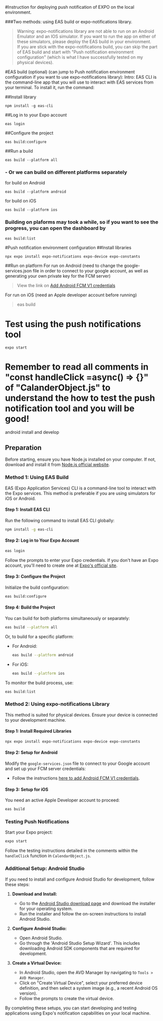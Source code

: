 #Instruction for deploying push notification of EXPO on the local environment.

###Two methods: using EAS build or expo-notifications library.

> Warning: expo-notifications library are not able to run on an Android Emulator and an IOS simulator.
> If you want to run the app on either of these simulators, please deploy the EAS build in your environment.  
> If you are stick with the expo-notifications build, you can skip the part of EAS build and start with
> "Push notification environment configuration" (which is what I have successfully tested on my physical devices).

#EAS build (optional) (can jump to Push notification environment configuration if you want to use expo-notifications library):
Intro: EAS CLI is the command-line app that you will use to interact with EAS services from your terminal. To install it, run the command:

##Install library

```
npm install -g eas-cli
```

##Log in to your Expo account

```
eas login
```

##Configure the project

```
eas build:configure
```

##Run a build

```
eas build --platform all
```

### - Or we can build on different platforms separately

for build on Android

```
eas build --platform android
```

for build on iOS

```
eas build --platform ios
```

### Building on plaforms may took a while, so if you want to see the progress, you can open the dashboard by

```
eas build:list
```

#Push notification environment configuration
##Install libraries

```
npx expo install expo-notifications expo-device expo-constants
```

##Run on platform
For run on Android (need to change the google-services.json file in order to connect to your google account, as well as
generating your own private key for the FCM server)

> View the link on [Add Android FCM V1 credentials](https://docs.expo.dev/push-notifications/fcm-credentials)

For run on iOS (need an Apple developer account before running)

> eas build

# Test using the push notifications tool

```
expo start
```

# Remember to read all comments in "const handleClick =async() => {}" of "CalanderObject.js" to understand the how to test the push notification tool and you will be good!

android install and develop

## Preparation

Before starting, ensure you have Node.js installed on your computer. If not, download and install it from [Node.js official website](https://nodejs.org/).

### Method 1: Using EAS Build

EAS (Expo Application Services) CLI is a command-line tool to interact with the Expo services. This method is preferable if you are using simulators for iOS or Android.

#### Step 1: Install EAS CLI

Run the following command to install EAS CLI globally:

```bash
npm install -g eas-cli
```

#### Step 2: Log in to Your Expo Account

```bash
eas login
```

Follow the prompts to enter your Expo credentials. If you don't have an Expo account, you'll need to create one at [Expo's official site](https://expo.dev/signup).

#### Step 3: Configure the Project

Initialize the build configuration:

```bash
eas build:configure
```

#### Step 4: Build the Project

You can build for both platforms simultaneously or separately:

```bash
eas build --platform all
```

Or, to build for a specific platform:

- For Android:

  ```bash
  eas build --platform android
  ```

- For iOS:

  ```bash
  eas build --platform ios
  ```

To monitor the build process, use:

```bash
eas build:list
```

### Method 2: Using expo-notifications Library

This method is suited for physical devices. Ensure your device is connected to your development machine.

#### Step 1: Install Required Libraries

```bash
npx expo install expo-notifications expo-device expo-constants
```

#### Step 2: Setup for Android

Modify the `google-services.json` file to connect to your Google account and set up your FCM server credentials:

- Follow the instructions [here to add Android FCM V1 credentials](https://docs.expo.dev/push-notifications/fcm-credentials).

#### Step 3: Setup for iOS

You need an active Apple Developer account to proceed:

```bash
eas build
```

### Testing Push Notifications

Start your Expo project:

```bash
expo start
```

Follow the testing instructions detailed in the comments within the `handleClick` function in `CalendarObject.js`.

### Additional Setup: Android Studio

If you need to install and configure Android Studio for development, follow these steps:

1. **Download and Install:**

   - Go to the [Android Studio download page](https://developer.android.com/studio) and download the installer for your operating system.
   - Run the installer and follow the on-screen instructions to install Android Studio.

2. **Configure Android Studio:**

   - Open Android Studio.
   - Go through the 'Android Studio Setup Wizard'. This includes downloading Android SDK components that are required for development.

3. **Create a Virtual Device:**
   - In Android Studio, open the AVD Manager by navigating to `Tools > AVD Manager`.
   - Click on "Create Virtual Device", select your preferred device definition, and then select a system image (e.g., a recent Android OS version).
   - Follow the prompts to create the virtual device.

By completing these setups, you can start developing and testing applications using Expo's notification capabilities on your local machine.
